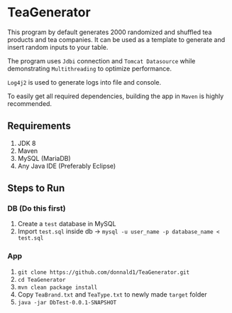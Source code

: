 # TeaGenerator
This program by default generates 2000 randomized and shuffled tea products and tea companies. 
It can be used as a template to generate and insert random inputs 
to your table. 

The program uses `Jdbi` connection and `Tomcat Datasource` while demonstrating `Multithreading` to optimize performance. 

``Log4j2`` is used to generate logs into file and console. 

To easily get all required dependencies, building the app in `Maven` is highly recommended.

## Requirements
1. JDK 8
2. Maven
3. MySQL (MariaDB)
4. Any Java IDE (Preferably Eclipse)

## Steps to Run
### DB (Do this first)
1. Create a `test` database in MySQL
2. Import ``test.sql`` inside db -> `mysql -u user_name -p database_name < test.sql`
### App
1. `git clone https://github.com/donnald1/TeaGenerator.git`
2. `cd TeaGenerator`
3. `mvn clean package install`
4. Copy `TeaBrand.txt` and `TeaType.txt` to newly made `target` folder
5. `java -jar DbTest-0.0.1-SNAPSHOT`
